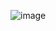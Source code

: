 ![image](https://user-images.githubusercontent.com/71581584/139899925-f3dc75b1-fdae-440e-8de6-b791583c0c11.png)
